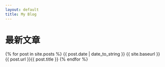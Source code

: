 ```yaml
---
layout: default
title: My Blog
---
```


# 最新文章

{% for post in site.posts %}
    {{ post.date | date_to_string }} {{ site.baseurl }}{{ post.url }}{{ post.title }}
{% endfor %}

